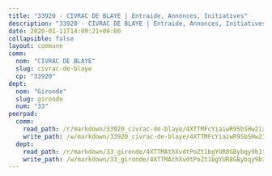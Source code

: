 ```yaml
---
title: "33920 - CIVRAC DE BLAYE | Entraide, Annonces, Initiatives"
description: "33920 - CIVRAC DE BLAYE | Entraide, Annonces, Initiatives"
date: 2020-01-11T14:09:21+09:00
collapsible: false
layout: commune
comm:
  nom: "CIVRAC DE BLAYE"
  slug: civrac-de-blaye
  cp: "33920"
dept:
  nom: "Gironde"
  slug: gironde
  num: "33"
peerpad:
  comm:
    read_path: /r/markdown/33920_civrac-de-blaye/4XTTMFcYiaiwR9SbSHw2ixuYgHay3yEb12X8d8JjQNibb5EnC
    write_path: /w/markdown/33920_civrac-de-blaye/4XTTMFcYiaiwR9SbSHw2ixuYgHay3yEb12X8d8JjQNibb5EnC-K3TgUEYMhHMwwcEEqepYhM3tPVw6ZeNDrkktnuMWEQ173eUF8MnxtfZcRogP5p7WfnW7oStrmNPtVuJZEsVqnWyBhz6jJJHwKQiUubVazyT9LVydHedb8onoDpjbXYcVZhCKi3hJ
  dept:
    read_path: /r/markdown/33_gironde/4XTTMAthXvdtPoZt1bgYUR8GBybqy9b1tLUaaKDw5iKj57LRt
    write_path: /w/markdown/33_gironde/4XTTMAthXvdtPoZt1bgYUR8GBybqy9b1tLUaaKDw5iKj57LRt-K3TgU8ogmN5s8hbKrZhkV9P1KQiFepNWXjoYRvdMTW1jt7eRXTmrjG677tN9mcUTsALjzYGgb8mvcrYPJn2Jd8cTiBmF9aZcbgdcQL1kzCPJnSf6X8tpEcGPdTr5qT6cQqEpt6oQ
---
```


